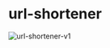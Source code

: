 # url-shortener

![url-shortener-v1](/Users/xiaorui/Projects/url-shortener/images/url-shortener-v1.png)
